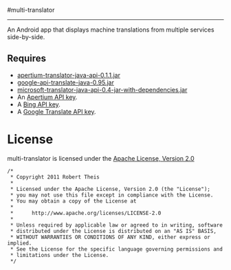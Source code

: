 #multi-translator
* * *

An Android app that displays machine translations from multiple services side-by-side.

## Requires

* [apertium-translator-java-api-0.1.1.jar](https://github.com/downloads/rmtheis/apertium-translator-java-api/apertium-translator-java-api-0.1.1.jar)
* [google-api-translate-java-0.95.jar](http://code.google.com/p/google-api-translate-java/downloads/detail?name=google-api-translate-java-0.95.jar&can=2&q=)
* [microsoft-translator-java-api-0.4-jar-with-dependencies.jar](http://microsoft-translator-java-api.googlecode.com/files/microsoft-translator-java-api-0.4-jar-with-dependencies.jar)
* An [Apertium API key](http://api.apertium.org/register.jsp).
* A [Bing API key](http://www.bing.com/developers/appids.aspx).
* A [Google Translate API key](https://code.google.com/apis/console/?api=translate).

License
=======

multi-translator is licensed under the [Apache License, Version 2.0](http://www.apache.org/licenses/LICENSE-2.0.html)

    /*
     * Copyright 2011 Robert Theis
     *
     * Licensed under the Apache License, Version 2.0 (the "License");
     * you may not use this file except in compliance with the License.
     * You may obtain a copy of the License at
     *
     *      http://www.apache.org/licenses/LICENSE-2.0
     *
     * Unless required by applicable law or agreed to in writing, software
     * distributed under the License is distributed on an "AS IS" BASIS,
     * WITHOUT WARRANTIES OR CONDITIONS OF ANY KIND, either express or implied.
     * See the License for the specific language governing permissions and
     * limitations under the License.
     */
